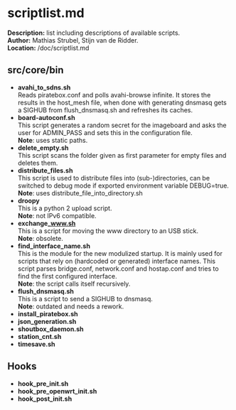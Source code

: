 # scriptlist.md
**Description:** list including descriptions of available scripts.  
**Author:** Mathias Strubel, Stijn van de Ridder.  
**Location:** /doc/scriptlist.md  

## src/core/bin 
- **avahi_to_sdns.sh**    
	Reads piratebox.conf and polls avahi-browse infinite. It stores the results in the host_mesh file, when done with generating dnsmasq gets a SIGHUB from flush_dnsmasq.sh and refreshes its caches.  
- **board-autoconf.sh**  
	This script generates a random secret for the imageboard and asks the user for ADMIN_PASS and sets this in the configuration file.  
	**Note**: uses static paths.
- **delete_empty.sh**  
	This script scans the folder given as first parameter for empty files and deletes them.  
- **distribute_files.sh**  
	This script is used to distribute files into (sub-)directories, can be switched to debug mode if exported environment variable DEBUG=true.  
	**Note**: uses distribute_file_into_directory.sh
- **droopy**  
	This is a python 2 upload script.  
	**Note**: not IPv6 compatible.
- **exchange_www.sh**    
	This is a script for moving the www directory to an USB stick.  
	**Note**: obsolete.
- **find_interface_name.sh**  
		This is the module for the new modulized startup. It is mainly used for scripts that rely on (hardcoded or generated) interface names. This script parses bridge.conf, network.conf and hostap.conf and tries to find the first configured interface.  
	**Note**: the script calls itself recursively.
- **flush_dnsmasq.sh**  
	This is a script to send a SIGHUB to dnsmasq.  
	**Note**: outdated and needs a rework.
- **install_piratebox.sh**  
- **json_generation.sh**  
- **shoutbox_daemon.sh**  
- **station_cnt.sh**  
- **timesave.sh**

## Hooks   
- **hook_pre_init.sh**  
- **hook_pre_openwrt_init.sh**  
- **hook_post_init.sh**  

